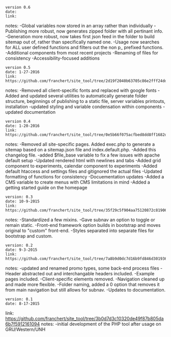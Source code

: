 ```
version 0.6
date: 
link: 
```
notes:
-Global variables now stored in an array rather than individually
-Publishing more robust, now generates zipped folder with all pertinant info.
-Generation more robust, now takes first json feed in the folder to build sitemap out of, rather than specifically named one.
-Usage now searches for ALL user defined functions and filters out the non p_ prefixed functions. 
-Additional components from most recent projects
-Renaming of files for consistency
-Accessibility-focused additions

```
version 0.5
date: 1-27-2016
link: https://github.com/franchert/site_tool/tree/2d19f2040b63705c86e2fff24dd864c6e3ee5499
```
notes:
-Removed all client-specific fonts and replaced with google fonts
-Added and updated several utilities to automatically generate folder structure, beginnings of publishing to a static file, server variables printouts, installation
-updated styling and variable condensation within components
-updated documentation

```
version 0.4
date: 1-20-2016
link: https://github.com/franchert/site_tool/tree/0e5b66f075acfbed8dd8ff1682da5198bfc0e2d3
```
notes:
-Removed all site-specific pages. Added exec.php to generate a sitemap based on a sitemap.json file and index.default.php.
-Added this changelog file.
-added $file_base variable to fix a few issues with apache default setup
-Updated rendered html with newlines and tabs
-Added grid component to experiments, calendar component to experiments
-Added default htaccess and settings files and gitignored the actual files
-Updated formatting of functions for consistency
-Docuementation updates
-Added a CMS variable to create menus with CMS limitations in mind
-Added a getting started guide on the homepage

```
version: 0.3
date: 10-9-2015
link: https://github.com/franchert/site_tool/tree/35f29c5f904aa75120872c81906b3bc4ebd60a81
```
notes:
-Standardized a few mixins.
-Gave subnav an option to toggle or remain static.
-Front-end framework option builds in bootstrap and moves original to "custom" front-end.
-Styles separated into separate files for bootstrap and custom.

```
version: 0.2
date: 9-3-2015
link: https://github.com/franchert/site_tool/tree/7a8b9d0dc7d16b9fd846d301936ae6a7b474c2b3
```
notes:
-updated and renamed promo types, some back-end process files
-Header abstracted out and interchangable headers included.
-Example pages included.
-Client-specific elements removed.
-Navigation cleaned up and made more flexible.
-Folder naming, added a 0 option that removes it from main navigation but still allows for subnav.
-Updates to documentation.
```
version: 0.1
date: 8-17-2015
```
link: https://github.com/franchert/site_tool/tree/3b0d7d3c10320de49f87b805da6b7f5912161094
notes: 
-initial development of the PHP tool after usage on GRU/Western/UNH
